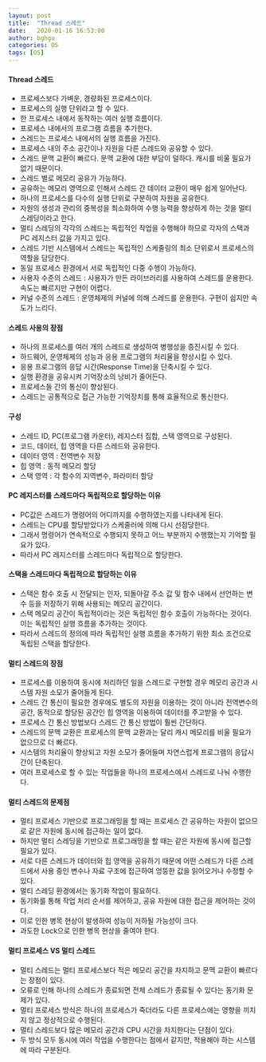 ```yaml
---
layout: post
title:  "Thread 스레드"
date:   2020-01-16 16:53:00
author: bghgu
categories: OS
tags: [OS]
---
```


#### Thread 스레드
* 프로세스보다 가벼운, 경량화된 프로세스이다.
* 프로세스의 실행 단위라고 할 수 있다.
* 한 프로세스 내에서 동작하는 여러 실행 흐름이다.
* 프로세스 내에서의 프로그램 흐름을 추가한다.
* 스레드는 프로세스 내에서의 실행 흐름을 가진다.
* 프로세스 내의 주소 공간이나 자원을 다른 스레드와 공유할 수 있다.
* 스레드 문맥 교환이 빠르다. 문맥 교환에 대한 부담이 덜하다. 캐시를 비울 필요가 없기 때문이다.
* 스레드 별로 메모리 공유가 가능하다.
* 공유하는 메모리 영역으로 인해서 스레드 간 데이터 교환이 매우 쉽게 일어난다.
* 하나의 프로세스를 다수의 실행 단위로 구분하여 자원을 공유한다.
* 자원의 생성과 관리의 중복성을 최소화하여 수행 능력을 향상하게 하는 것을 멀티 스레딩이라고 한다.
* 멀티 스레딩의 각각의 스레드는 독립적인 작업을 수행해야 하므로 각자의 스택과 PC 레지스터 값을 가지고 있다.
* 스레드 기반 시스템에서 스레드는 독립적인 스케줄링의 최소 단위로서 프로세스의 역할을 담당한다.
* 동일 프로세스 환경에서 서로 독립적인 다중 수행이 가능하다.
* 사용자 수준의 스레드 : 사용자가 만든 라이브러리를 사용하여 스레드를 운용한다. 속도는 빠르지만 구현이 어렵다.
* 커널 수준의 스레드 : 운영체제의 커널에 의해 스레드를 운용한다. 구현이 쉽지만 속도가 느리다.

#### 스레드 사용의 장점
* 하나의 프로세스를 여러 개의 스레드로 생성하여 병행성을 증진시킬 수 있다.
* 하드웨어, 운영체제의 성능과 응용 프로그램의 처리율을 향상시킬 수 있다.
* 응용 프로그램의 응답 시간(Response Time)을 단축시킬 수 있다.
* 실행 환경을 공유시켜 기억장소의 낭비가 줄어든다.
* 프로세스들 간의 통신이 향상된다.
* 스레드는 공통적으로 접근 가능한 기억장치를 통해 효율적으로 통신한다.

#### 구성
* 스레드 ID, PC(프로그램 카운터), 레지스터 집합, 스택 영역으로 구성된다.
* 코드, 데이터, 힙 영역을 다른 스레드와 공유한다.
* 데이터 영역 : 전역변수 저장
* 힙 영역 : 동적 메모리 할당
* 스택 영역 : 각 함수의 지역변수, 파라미터 할당

#### PC 레지스터를 스레드마다 독립적으로 할당하는 이유
* PC값은 스레드가 명령어의 어디까지를 수행하였는지를 나타내게 된다.
* 스레드는 CPU를 할당받았다가 스케줄러에 의해 다시 선점당한다.
* 그래서 명령어가 연속적으로 수행되지 못하고 어느 부분까지 수행했는지 기억할 필요가 있다.
* 따라서 PC 레지스터를 스레드마다 독립적으로 할당한다.

#### 스택을 스레드마다 독립적으로 할당하는 이유
* 스택은 함수 호출 시 전달되는 인자, 되돌아갈 주소 값 및 함수 내에서 선언하는 변수 등을 저장하기 위해 사용되는 메모리 공간이다.
* 스택 메모리 공간이 독립적이라는 것은 독립적인 함수 호출이 가능하다는 것이다. 이는 독립적인 실행 흐름을 추가하는 것이다.
* 따라서 스레드의 정의에 따라 독립적인 실행 흐름을 추가하기 위한 최소 조건으로 독립된 스택을 할당한다.

#### 멀티 스레드의 장점
* 프로세스를 이용하여 동시에 처리하던 일을 스레드로 구현할 경우 메모리 공간과 시스템 자원 소모가 줄어들게 된다.
* 스레드 간 통신이 필요한 경우에도 별도의 자원을 이용하는 것이 아니라 전역변수의 공간, 동적으로 할당된 공간인 힙 영역을 이용하여 데이터를 주고받을 수 있다.
* 프로세스 간 통신 방법보다 스레드 간 통신 방법이 훨씬 간단하다.
* 스레드의 문맥 교환은 프로세스의 문맥 교환과는 달리 캐시 메모리를 비울 필요가 없으므로 더 빠르다.
* 시스템의 처리율이 향상되고 자원 소모가 줄어들며 자연스럽게 프로그램의 응답시간이 단축된다.
* 여러 프로세스로 할 수 있는 작업들을 하나의 프로세스에서 스레드로 나눠 수행한다.

#### 멀티 스레드의 문제점
* 멀티 프로세스 기반으로 프로그래밍을 할 때는 프로세스 간 공유하는 자원이 없으므로 같은 자원에 동시에 접근하는 일이 없다.
* 하지만 멀티 스레딩을 기반으로 프로그래밍을 할 때는 같은 자원에 동시에 접근할 필요가 있다.
* 서로 다른 스레드가 데이터와 힙 영역을 공유하기 때문에 어떤 스레드가 다른 스레드에서 사용 중인 변수나 자료 구조에 접근하여 엉뚱한 값을 읽어오거나 수정할 수 있다.
* 멀티 스레딩 환경에서는 동기화 작업이 필요하다.
* 동기화를 통해 작업 처리 순서를 제어하고, 공유 자원에 대한 접근을 제어하는 것이다.
* 이로 인한 병목 현상이 발생하여 성능이 저하될 가능성이 크다.
* 과도한 Lock으로 인한 병목 현상을 줄여야 한다.

#### 멀티 프로세스 VS 멀티 스레드
* 멀티 스레드는 멀티 프로세스보다 적은 메모리 공간을 차지하고 문맥 교환이 빠르다는 장점이 있다.
* 오류로 인해 하나의 스레드가 종료되면 전체 스레드가 종료될 수 있다는 동기화 문제가 있다.
* 멀티 프로세스 방식은 하나의 프로세스가 죽더라도 다른 프로세스에는 영향을 끼치지 않고 정상적으로 수행된다.
* 멀티 스레드보다 많은 메모리 공간과 CPU 시간을 차지한다는 단점이 있다.
* 두 방식 모두 동시에 여러 작업을 수행한다는 점에서 같지만, 적용해야 하는 시스템에 따라 구분된다.